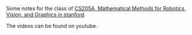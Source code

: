 Some notes for the class of [CS205A, Mathematical Methods for Robotics, Vision, and Graphics in stanford](https://graphics.stanford.edu/courses/cs205a-13-fall).

The videos can be found on youtube.